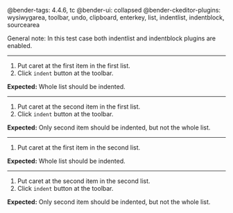 @bender-tags: 4.4.6, tc
@bender-ui: collapsed
@bender-ckeditor-plugins: wysiwygarea, toolbar, undo, clipboard, enterkey, list, indentlist, indentblock, sourcearea

General note: In this test case both indentlist and indentblock plugins are enabled.

----

1. Put caret at the first item in the first list.
2. Click `indent` button at the toolbar.

**Expected:** Whole list should be indented.

----

1. Put caret at the second item in the first list.
2. Click `indent` button at the toolbar.

**Expected:** Only second item should be indented, but not the whole list.

----

1. Put caret at the first item in the second list.

**Expected:** Whole list should be indented.

----

1. Put caret at the second item in the second list.
2. Click `indent` button at the toolbar.

**Expected:** Only second item should be indented, but not the whole list.